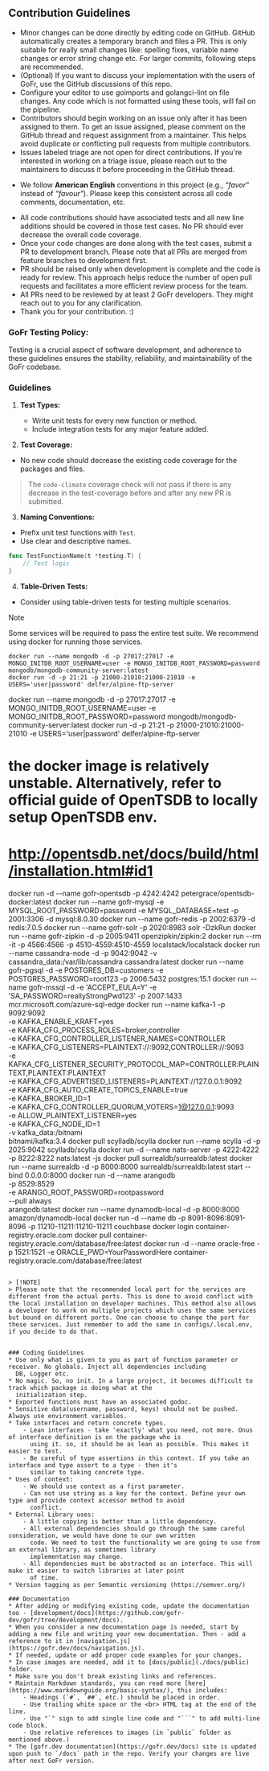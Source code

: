 ## Contribution Guidelines
* Minor changes can be done directly by editing code on GitHub. GitHub automatically creates a temporary branch and
  files a PR. This is only suitable for really small changes like: spelling fixes, variable name changes or error string
  change etc. For larger commits, following steps are recommended.
* (Optional) If you want to discuss your implementation with the users of GoFr, use the GitHub discussions of this repo.
* Configure your editor to use goimports and golangci-lint on file changes. Any code which is not formatted using these
  tools, will fail on the pipeline.
* Contributors should begin working on an issue only after it has been assigned to them. To get an issue assigned, please comment on the GitHub thread
  and request assignment from a maintainer. This helps avoid duplicate or conflicting pull requests from multiple contributors.
* Issues labeled triage are not open for direct contributions. If you're interested in working on a triage issue, please reach out to the maintainers
  to discuss it before proceeding in the GitHub thread.
<!-- spellchecker:off "favour" have to be ignored here -->
* We follow **American English** conventions in this project (e.g., *"favor"* instead of *"favour"*). Please keep this consistent across all code comments, documentation, etc.
<!-- spellchecker:on -->
* All code contributions should have associated tests and all new line additions should be covered in those test cases.
  No PR should ever decrease the overall code coverage.
* Once your code changes are done along with the test cases, submit a PR to development branch. Please note that all PRs
  are merged from feature branches to development first.
* PR should be raised only when development is complete and the code is ready for review. This approach helps reduce the number of open pull requests and facilitates a more efficient review process for the team.
* All PRs need to be reviewed by at least 2 GoFr developers. They might reach out to you for any clarification.
* Thank you for your contribution. :)

### GoFr Testing Policy:

Testing is a crucial aspect of software development, and adherence to these guidelines ensures the stability, reliability, and maintainability of the GoFr codebase.

### Guidelines

1.  **Test Types:**

    -   Write unit tests for every new function or method.
    -   Include integration tests for any major feature added.


2. **Test Coverage:**

-   No new code should decrease the existing code coverage for the packages and files.
> The `code-climate` coverage check will not pass if there is any decrease in the test-coverage before and after any new PR is submitted.



3. **Naming Conventions:**

-   Prefix unit test functions with `Test`.
-   Use clear and descriptive names.
```go
func TestFunctionName(t *testing.T) {
	// Test logic
}
```


4. **Table-Driven Tests:**

-   Consider using table-driven tests for testing multiple scenarios.

> [!NOTE]
> Some services will be required to pass the entire test suite. We recommend using docker for running those services.

```console
docker run --name mongodb -d -p 27017:27017 -e MONGO_INITDB_ROOT_USERNAME=user -e MONGO_INITDB_ROOT_PASSWORD=password mongodb/mongodb-community-server:latest
docker run -d -p 21:21 -p 21000-21010:21000-21010 -e USERS='user|password' delfer/alpine-ftp-server
```
docker run --name mongodb -d -p 27017:27017 -e MONGO_INITDB_ROOT_USERNAME=user -e MONGO_INITDB_ROOT_PASSWORD=password mongodb/mongodb-community-server:latest
docker run -d -p 21:21 -p 21000-21010:21000-21010 -e USERS='user|password' delfer/alpine-ftp-server
# the docker image is relatively unstable. Alternatively, refer to official guide of OpenTSDB to locally setup OpenTSDB env.
# http://opentsdb.net/docs/build/html/installation.html#id1
docker run -d --name gofr-opentsdb -p 4242:4242 petergrace/opentsdb-docker:latest
docker run --name gofr-mysql -e MYSQL_ROOT_PASSWORD=password -e MYSQL_DATABASE=test -p 2001:3306 -d mysql:8.0.30
docker run --name gofr-redis -p 2002:6379 -d redis:7.0.5
docker run --name gofr-solr -p 2020:8983 solr -DzkRun
docker run --name gofr-zipkin -d -p 2005:9411 openzipkin/zipkin:2
docker run --rm -it -p 4566:4566 -p 4510-4559:4510-4559 localstack/localstack
docker run --name cassandra-node -d -p 9042:9042 -v cassandra_data:/var/lib/cassandra cassandra:latest
docker run --name gofr-pgsql -d -e POSTGRES_DB=customers -e POSTGRES_PASSWORD=root123 -p 2006:5432 postgres:15.1
docker run --name gofr-mssql -d -e 'ACCEPT_EULA=Y' -e 'SA_PASSWORD=reallyStrongPwd123' -p 2007:1433 mcr.microsoft.com/azure-sql-edge
docker run --name kafka-1 -p 9092:9092 \
 -e KAFKA_ENABLE_KRAFT=yes \
-e KAFKA_CFG_PROCESS_ROLES=broker,controller \
-e KAFKA_CFG_CONTROLLER_LISTENER_NAMES=CONTROLLER \
-e KAFKA_CFG_LISTENERS=PLAINTEXT://:9092,CONTROLLER://:9093 \
-e KAFKA_CFG_LISTENER_SECURITY_PROTOCOL_MAP=CONTROLLER:PLAINTEXT,PLAINTEXT:PLAINTEXT \
-e KAFKA_CFG_ADVERTISED_LISTENERS=PLAINTEXT://127.0.0.1:9092 \
-e KAFKA_CFG_AUTO_CREATE_TOPICS_ENABLE=true \
-e KAFKA_BROKER_ID=1 \
-e KAFKA_CFG_CONTROLLER_QUORUM_VOTERS=1@127.0.0.1:9093 \
-e ALLOW_PLAINTEXT_LISTENER=yes \
-e KAFKA_CFG_NODE_ID=1 \
-v kafka_data:/bitnami \
bitnami/kafka:3.4
docker pull scylladb/scylla
docker run --name scylla -d -p 2025:9042 scylladb/scylla
docker run -d --name nats-server -p 4222:4222 -p 8222:8222 nats:latest -js
docker pull surrealdb/surrealdb:latest
docker run --name surrealdb -d -p 8000:8000 surrealdb/surrealdb:latest start --bind 0.0.0.0:8000
docker run -d --name arangodb \
  -p 8529:8529 \
  -e ARANGO_ROOT_PASSWORD=rootpassword \
  --pull always \
  arangodb:latest
docker run --name dynamodb-local -d -p 8000:8000 amazon/dynamodb-local
docker run -d --name db -p 8091-8096:8091-8096 -p 11210-11211:11210-11211 couchbase
docker login container-registry.oracle.com
docker pull container-registry.oracle.com/database/free:latest
docker run -d --name oracle-free -p 1521:1521 -e ORACLE_PWD=YourPasswordHere container-registry.oracle.com/database/free:latest
```

> [!NOTE]
> Please note that the recommended local port for the services are different from the actual ports. This is done to avoid conflict with the local installation on developer machines. This method also allows a developer to work on multiple projects which uses the same services but bound on different ports. One can choose to change the port for these services. Just remember to add the same in configs/.local.env, if you decide to do that.


### Coding Guidelines
* Use only what is given to you as part of function parameter or receiver. No globals. Inject all dependencies including
  DB, Logger etc.
* No magic. So, no init. In a large project, it becomes difficult to track which package is doing what at the
  initialization step.
* Exported functions must have an associated godoc.
* Sensitive data(username, password, keys) should not be pushed. Always use environment variables.
* Take interfaces and return concrete types.
    - Lean interfaces - take 'exactly' what you need, not more. Onus of interface definition is on the package who is
      using it. so, it should be as lean as possible. This makes it easier to test.
    - Be careful of type assertions in this context. If you take an interface and type assert to a type - then it's
      similar to taking concrete type.
* Uses of context:
    - We should use context as a first parameter.
    - Can not use string as a key for the context. Define your own type and provide context accessor method to avoid
      conflict.
* External Library uses:
    - A little copying is better than a little dependency.
    - All external dependencies should go through the same careful consideration, we would have done to our own written
      code. We need to test the functionality we are going to use from an external library, as sometimes library
      implementation may change.
    - All dependencies must be abstracted as an interface. This will make it easier to switch libraries at later point
      of time.
* Version tagging as per Semantic versioning (https://semver.org/)

### Documentation
* After adding or modifying existing code, update the documentation too - [development/docs](https://github.com/gofr-dev/gofr/tree/development/docs).
* When you consider a new documentation page is needed, start by adding a new file and writing your new documentation. Then - add a reference to it in [navigation.js](https://gofr.dev/docs/navigation.js).
* If needed, update or add proper code examples for your changes.
* In case images are needed, add it to [docs/public](./docs/public) folder.
* Make sure you don't break existing links and references.
* Maintain Markdown standards, you can read more [here](https://www.markdownguide.org/basic-syntax/), this includes:
    - Headings (`#`, `##`, etc.) should be placed in order.
    - Use trailing white space or the <br> HTML tag at the end of the line.
    - Use "`" sign to add single line code and "```" to add multi-line code block.
    - Use relative references to images (in `public` folder as mentioned above.)
* The [gofr.dev documentation](https://gofr.dev/docs) site is updated upon push to `/docs` path in the repo. Verify your changes are live after next GoFr version.
